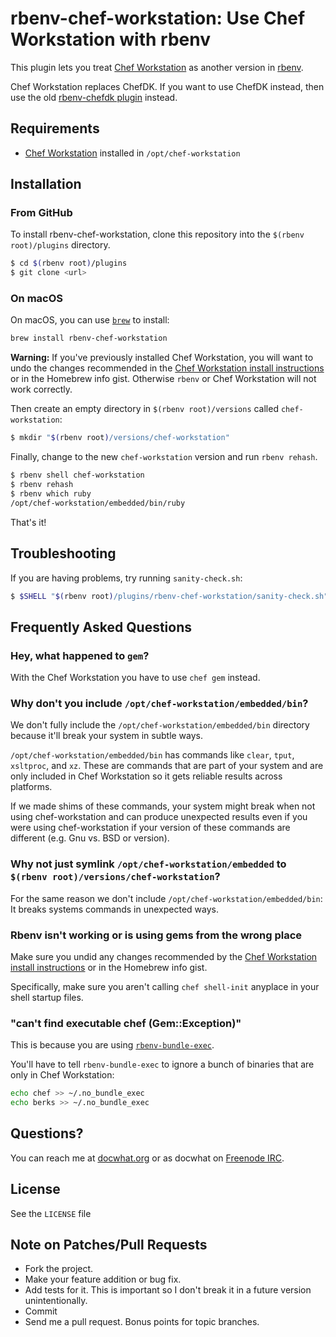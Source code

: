 # rbenv-chef-workstation: Use Chef Workstation with rbenv

This plugin lets you treat [Chef Workstation](https://downloads.chef.io/chef-workstation/) as another version in [rbenv](http://rbenv.org/).

Chef Workstation replaces ChefDK. If you want to use ChefDK instead, then use the old [rbenv-chefdk plugin](https://github.com/docwhat/rbenv-chefdk) instead.

## Requirements

-   [Chef Workstation](https://downloads.chef.io/chef-workstation/) installed in `/opt/chef-workstation`

## Installation

### From GitHub

To install rbenv-chef-workstation, clone this repository into the `$(rbenv root)/plugins` directory.

```sh
$ cd $(rbenv root)/plugins
$ git clone <url>
```

### On macOS

On macOS, you can use [`brew`](https://brew.sh/) to install:

```sh
brew install rbenv-chef-workstation
```

**Warning:** If you've previously installed Chef Workstation, you will want to undo the changes recommended in the [Chef Workstation install instructions](https://docs.chef.io/install_dk.html#set-system-ruby) or in the Homebrew info gist. Otherwise `rbenv` or Chef Workstation will not work correctly.

Then create an empty directory in `$(rbenv root)/versions` called `chef-workstation`:

```sh
$ mkdir "$(rbenv root)/versions/chef-workstation"
```

Finally, change to the new `chef-workstation` version and run `rbenv rehash`.

```sh
$ rbenv shell chef-workstation
$ rbenv rehash
$ rbenv which ruby
/opt/chef-workstation/embedded/bin/ruby
```

That's it!

## Troubleshooting

If you are having problems, try running `sanity-check.sh`:

```sh
$ $SHELL "$(rbenv root)/plugins/rbenv-chef-workstation/sanity-check.sh"
```

## Frequently Asked Questions

### Hey, what happened to `gem`?

With the Chef Workstation you have to use `chef gem` instead.

### Why don't you include `/opt/chef-workstation/embedded/bin`?

We don't fully include the `/opt/chef-workstation/embedded/bin` directory because it'll break your system in subtle ways.

`/opt/chef-workstation/embedded/bin` has commands like `clear`, `tput`, `xsltproc`, and `xz`. These are commands that are part of your system and are only included in Chef Workstation so it gets reliable results across platforms.

If we made shims of these commands, your system might break when not using chef-workstation and can produce unexpected results even if you were using chef-workstation if your version of these commands are different (e.g. Gnu vs. BSD or version).

### Why not just symlink `/opt/chef-workstation/embedded` to `$(rbenv root)/versions/chef-workstation`?

For the same reason we don't include `/opt/chef-workstation/embedded/bin`: It breaks systems commands in unexpected ways.

### Rbenv isn't working or is using gems from the wrong place

Make sure you undid any changes recommended by the [Chef Workstation install instructions](https://docs.chef.io/install_dk.html#set-system-ruby) or in the Homebrew info gist.

Specifically, make sure you aren't calling `chef shell-init` anyplace in your shell startup files.

### "can't find executable chef (Gem::Exception)"

This is because you are using [`rbenv-bundle-exec`](https://github.com/maljub01/rbenv-bundle-exec).

You'll have to tell `rbenv-bundle-exec` to ignore a bunch of binaries that are only in Chef Workstation:

```sh
echo chef >> ~/.no_bundle_exec
echo berks >> ~/.no_bundle_exec
```

## Questions?

You can reach me at [docwhat.org](https://docwhat.org/email/) or as docwhat on [Freenode IRC](https://freenode.net/).

## License

See the `LICENSE` file

## Note on Patches/Pull Requests

-   Fork the project.
-   Make your feature addition or bug fix.
-   Add tests for it. This is important so I don't break it in a future version unintentionally.
-   Commit
-   Send me a pull request. Bonus points for topic branches.
